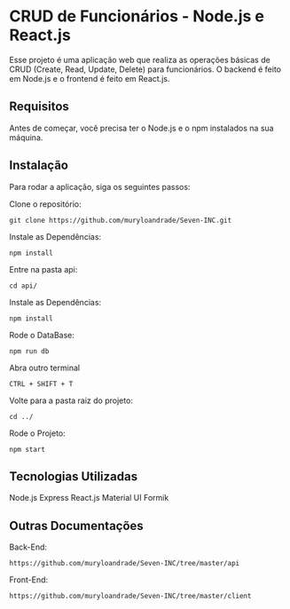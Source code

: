 # CRUD de Funcionários - Node.js e React.js

Esse projeto é uma aplicação web que realiza as operações básicas de CRUD (Create, Read, Update, Delete) para funcionários. O backend é feito em Node.js e o frontend é feito em React.js.

## Requisitos
Antes de começar, você precisa ter o Node.js e o npm instalados na sua máquina.

## Instalação

Para rodar a aplicação, siga os seguintes passos:

Clone o repositório:
```
git clone https://github.com/muryloandrade/Seven-INC.git
```

Instale as Dependências:
```
npm install
```

Entre na pasta api:
```
cd api/
```
Instale as Dependências:
```
npm install
```

Rode o DataBase:
```
npm run db
```

Abra outro terminal
```
CTRL + SHIFT + T
```


Volte para a pasta raiz do projeto:
```
cd ../
```

Rode o Projeto:
```
npm start
```

## Tecnologias Utilizadas

Node.js
Express
React.js
Material UI
Formik

## Outras Documentações

Back-End:
```
https://github.com/muryloandrade/Seven-INC/tree/master/api
```
Front-End:
```
https://github.com/muryloandrade/Seven-INC/tree/master/client
```